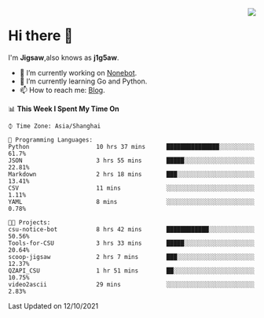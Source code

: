 <a href="#">
  <img align="right" src="https://github-readme-stats.vercel.app/api?username=j1g5awi&count_private=true&show_icons=true&title_color=80070B&text_color=B3B3B3&bg_color=212121&icon_color=80070B" />
</a>

# Hi there 👋

I'm **Jigsaw**,also knows as **j1g5aw**.

- 🔭 I’m currently working on [Nonebot](https://github.com/nonebot).
- 🌱 I’m currently learning Go and Python.
- 📫 How to reach me: [Blog](https://blog.maddestroyer.xyz/).

<!--START_SECTION:waka-->
📊 **This Week I Spent My Time On** 

```text
⌚︎ Time Zone: Asia/Shanghai

💬 Programming Languages: 
Python                   10 hrs 37 mins      ███████████████░░░░░░░░░░   61.7% 
JSON                     3 hrs 55 mins       █████░░░░░░░░░░░░░░░░░░░░   22.81% 
Markdown                 2 hrs 18 mins       ███░░░░░░░░░░░░░░░░░░░░░░   13.41% 
CSV                      11 mins             ░░░░░░░░░░░░░░░░░░░░░░░░░   1.11% 
YAML                     8 mins              ░░░░░░░░░░░░░░░░░░░░░░░░░   0.78%

🐱‍💻 Projects: 
csu-notice-bot           8 hrs 42 mins       ████████████░░░░░░░░░░░░░   50.56% 
Tools-for-CSU            3 hrs 33 mins       █████░░░░░░░░░░░░░░░░░░░░   20.64% 
scoop-jigsaw             2 hrs 7 mins        ███░░░░░░░░░░░░░░░░░░░░░░   12.37% 
QZAPI_CSU                1 hr 51 mins        ██░░░░░░░░░░░░░░░░░░░░░░░   10.75% 
video2ascii              29 mins             ░░░░░░░░░░░░░░░░░░░░░░░░░   2.83%

```


 Last Updated on 12/10/2021
<!--END_SECTION:waka-->

